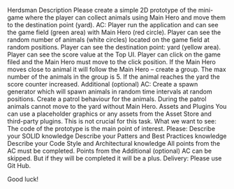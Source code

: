 Herdsman
Description
Please create a simple 2D prototype of the mini-game where the player can collect animals using Main Hero and move them to the destination point (yard).
AC:
Player run the application and can see the game field (green area) with Main Hero (red circle).
Player can see the random number of animals (white circles) located on the game field at random positions.
Player can see the destination point: yard (yellow area).
Player can see the score value at the Top UI.
Player can click on the game filed and the Main Hero must move to the click position.
If the Main Hero moves close to animal it will follow the Main Hero – create a group. The max number of the animals in the group is 5.
If the animal reaches the yard the score counter increased.
Additional (optional) AC:
Create a spawn generator which will spawn animals in random time intervals at random positions.
Create a patrol behaviour for the animals. During the patrol animals cannot move to the yard without Main Hero.
Assets and Plugins
You can use a placeholder graphics or any assets from the Asset Store and third-party plugins. This is not crucial for this task.
What we want to see:
The code of the prototype is the main point of interest. Please:
Describe your SOLID knowledge
Describe your Patters and Best Practices knowledge
Describe your Code Style and Architectural knowledge 
All points from the AC must be completed.
Points from the Additional (optional) AC can be skipped. But if they will be completed it will be a plus.
Delivery:
Please use Git Hub.

Good luck!
